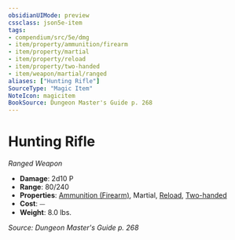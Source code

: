 ```yaml
---
obsidianUIMode: preview
cssclass: json5e-item
tags:
- compendium/src/5e/dmg
- item/property/ammunition/firearm
- item/property/martial
- item/property/reload
- item/property/two-handed
- item/weapon/martial/ranged
aliases: ["Hunting Rifle"]
SourceType: "Magic Item"
NoteIcon: magicitem
BookSource: Dungeon Master's Guide p. 268
---
```

# Hunting Rifle
*Ranged Weapon*  

- **Damage**: 2d10 P
- **Range**: 80/240
- **Properties**: [Ammunition (Firearm)](/2-Mechanics/CLI/rules/item-properties.md#Ammunition%20(Firearm)), Martial, [Reload](/2-Mechanics/CLI/rules/item-properties.md#Reload), [Two-handed](/2-Mechanics/CLI/rules/item-properties.md#Two-handed)
- **Cost**: ⏤
- **Weight**: 8.0 lbs.

*Source: Dungeon Master's Guide p. 268*